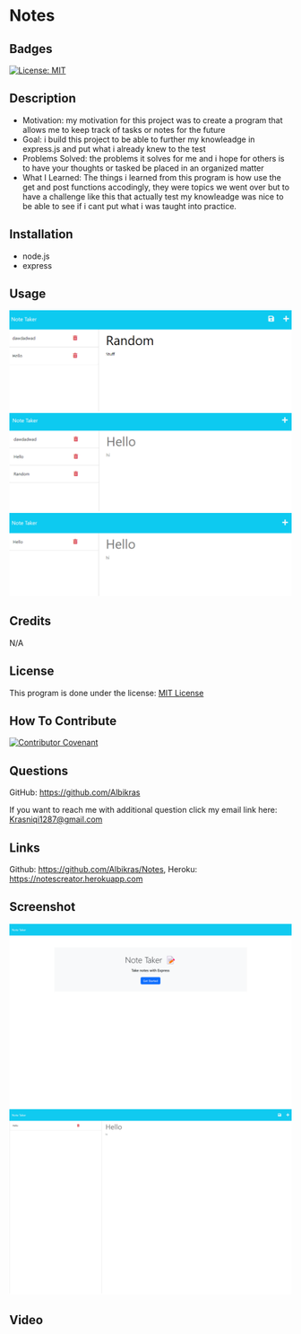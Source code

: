 # Notes

## Badges

[![License: MIT](https://img.shields.io/badge/License-MIT-yellow.svg)](https://opensource.org/licenses/MIT)

## Description

- Motivation: my motivation for this project was to create a program that allows me to keep track of tasks or notes for the future
- Goal: i build this project to be able to further my knowleadge in express.js and put what i already knew to the test
- Problems Solved: the problems it solves for me and i hope for others is to have your thoughts or tasked be placed in an organized matter
- What I Learned: The things i learned from this program is how use the get and post functions accodingly, they were topics we went over but to have a challenge like this that actually test my knowleadge was nice to be able to see if i cant put what i was taught into practice.

## Installation

- node.js
- express

## Usage

![Notes page in use](./images/activeNotes.png)
![Rentering notes from left coloumn](./images/reenter.png)
![Deleting notes](./images/deleting.png)

## Credits

N/A

## License

This program is done under the license: [MIT License](https://choosealicense.com/licenses/mit/)

## How To Contribute

[![Contributor Covenant](https://img.shields.io/badge/Contributor%20Covenant-2.1-4baaaa.svg)](code_of_conduct.md)

## Questions

GitHub: https://github.com/Albikras

If you want to reach me with additional question click my email link here: Krasniqi1287@gmail.com

## Links

Github: https://github.com/Albikras/Notes,
Heroku: https://notescreator.herokuapp.com

## Screenshot

![Notes application Main Page](./images/mainpageScreenshot.png)
![Notes Secondary Page](./images/notesScreentshot.png)

## Video


